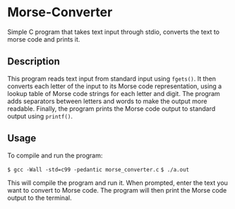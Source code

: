 # Morse-Converter
Simple C program that takes text input through stdio, converts the text to morse code and prints it.

## Description
This program reads text input from standard input using `fgets()`. It then converts each letter of the input to its Morse code representation, using a lookup table of Morse code strings for each letter and digit. The program adds separators between letters and words to make the output more readable. Finally, the program prints the Morse code output to standard output using `printf()`.

## Usage
To compile and run the program:

`$ gcc -Wall -std=c99 -pedantic morse_converter.c`
`$ ./a.out`

This will compile the program and run it. When prompted, enter the text you want to convert to Morse code. The program will then print the Morse code output to the terminal.
